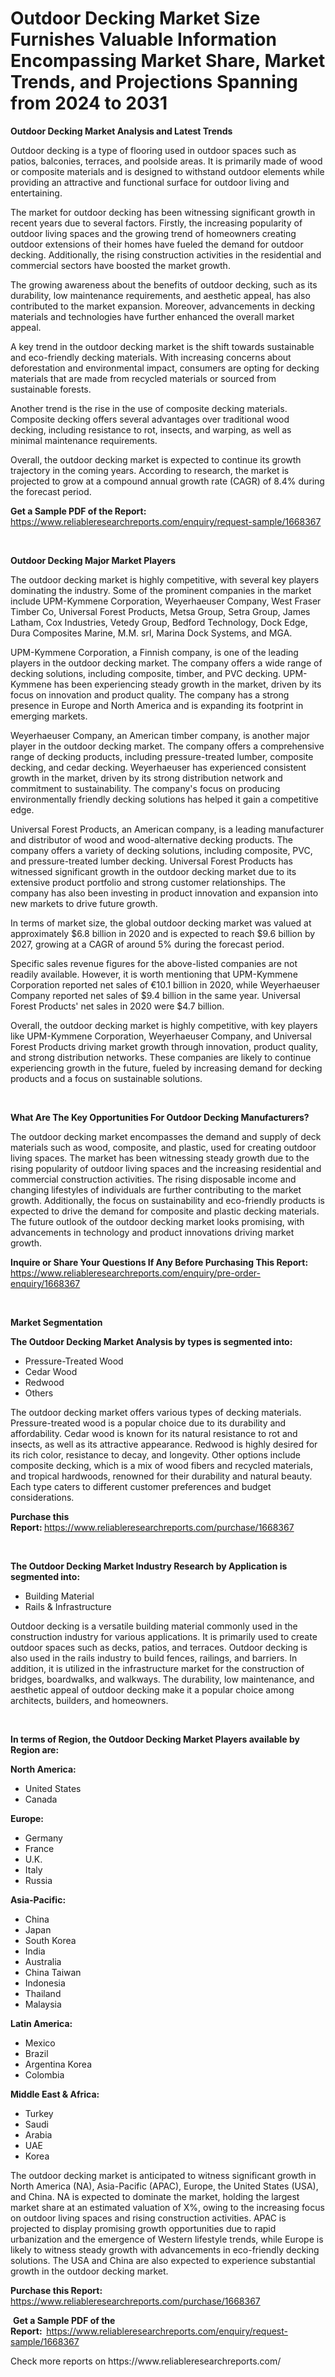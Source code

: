 <p><h1>Outdoor Decking Market Size Furnishes Valuable Information Encompassing Market Share, Market Trends, and Projections Spanning from 2024 to 2031</h1></p><p><strong>Outdoor Decking Market Analysis and Latest Trends</strong></p>
<p><p>Outdoor decking is a type of flooring used in outdoor spaces such as patios, balconies, terraces, and poolside areas. It is primarily made of wood or composite materials and is designed to withstand outdoor elements while providing an attractive and functional surface for outdoor living and entertaining.</p><p>The market for outdoor decking has been witnessing significant growth in recent years due to several factors. Firstly, the increasing popularity of outdoor living spaces and the growing trend of homeowners creating outdoor extensions of their homes have fueled the demand for outdoor decking. Additionally, the rising construction activities in the residential and commercial sectors have boosted the market growth.</p><p>The growing awareness about the benefits of outdoor decking, such as its durability, low maintenance requirements, and aesthetic appeal, has also contributed to the market expansion. Moreover, advancements in decking materials and technologies have further enhanced the overall market appeal.</p><p>A key trend in the outdoor decking market is the shift towards sustainable and eco-friendly decking materials. With increasing concerns about deforestation and environmental impact, consumers are opting for decking materials that are made from recycled materials or sourced from sustainable forests.</p><p>Another trend is the rise in the use of composite decking materials. Composite decking offers several advantages over traditional wood decking, including resistance to rot, insects, and warping, as well as minimal maintenance requirements.</p><p>Overall, the outdoor decking market is expected to continue its growth trajectory in the coming years. According to research, the market is projected to grow at a compound annual growth rate (CAGR) of 8.4% during the forecast period.</p></p>
<p><strong>Get a Sample PDF of the Report:&nbsp;</strong> <a href="https://www.reliableresearchreports.com/enquiry/request-sample/1668367">https://www.reliableresearchreports.com/enquiry/request-sample/1668367</a></p>
<p>&nbsp;</p>
<p><strong>Outdoor Decking Major Market Players</strong></p>
<p><p>The outdoor decking market is highly competitive, with several key players dominating the industry. Some of the prominent companies in the market include UPM-Kymmene Corporation, Weyerhaeuser Company, West Fraser Timber Co, Universal Forest Products, Metsa Group, Setra Group, James Latham, Cox Industries, Vetedy Group, Bedford Technology, Dock Edge, Dura Composites Marine, M.M. srl, Marina Dock Systems, and MGA.</p><p>UPM-Kymmene Corporation, a Finnish company, is one of the leading players in the outdoor decking market. The company offers a wide range of decking solutions, including composite, timber, and PVC decking. UPM-Kymmene has been experiencing steady growth in the market, driven by its focus on innovation and product quality. The company has a strong presence in Europe and North America and is expanding its footprint in emerging markets.</p><p>Weyerhaeuser Company, an American timber company, is another major player in the outdoor decking market. The company offers a comprehensive range of decking products, including pressure-treated lumber, composite decking, and cedar decking. Weyerhaeuser has experienced consistent growth in the market, driven by its strong distribution network and commitment to sustainability. The company's focus on producing environmentally friendly decking solutions has helped it gain a competitive edge.</p><p>Universal Forest Products, an American company, is a leading manufacturer and distributor of wood and wood-alternative decking products. The company offers a variety of decking solutions, including composite, PVC, and pressure-treated lumber decking. Universal Forest Products has witnessed significant growth in the outdoor decking market due to its extensive product portfolio and strong customer relationships. The company has also been investing in product innovation and expansion into new markets to drive future growth.</p><p>In terms of market size, the global outdoor decking market was valued at approximately $6.8 billion in 2020 and is expected to reach $9.6 billion by 2027, growing at a CAGR of around 5% during the forecast period.</p><p>Specific sales revenue figures for the above-listed companies are not readily available. However, it is worth mentioning that UPM-Kymmene Corporation reported net sales of €10.1 billion in 2020, while Weyerhaeuser Company reported net sales of $9.4 billion in the same year. Universal Forest Products' net sales in 2020 were $4.7 billion.</p><p>Overall, the outdoor decking market is highly competitive, with key players like UPM-Kymmene Corporation, Weyerhaeuser Company, and Universal Forest Products driving market growth through innovation, product quality, and strong distribution networks. These companies are likely to continue experiencing growth in the future, fueled by increasing demand for decking products and a focus on sustainable solutions.</p></p>
<p>&nbsp;</p>
<p><strong>What Are The Key Opportunities For Outdoor Decking Manufacturers?</strong></p>
<p><p>The outdoor decking market encompasses the demand and supply of deck materials such as wood, composite, and plastic, used for creating outdoor living spaces. The market has been witnessing steady growth due to the rising popularity of outdoor living spaces and the increasing residential and commercial construction activities. The rising disposable income and changing lifestyles of individuals are further contributing to the market growth. Additionally, the focus on sustainability and eco-friendly products is expected to drive the demand for composite and plastic decking materials. The future outlook of the outdoor decking market looks promising, with advancements in technology and product innovations driving market growth.</p></p>
<p><strong>Inquire or Share Your Questions If Any Before Purchasing This Report:</strong> <a href="https://www.reliableresearchreports.com/enquiry/pre-order-enquiry/1668367">https://www.reliableresearchreports.com/enquiry/pre-order-enquiry/1668367</a></p>
<p>&nbsp;</p>
<p><strong>Market Segmentation</strong></p>
<p><strong>The Outdoor Decking Market Analysis by types is segmented into:</strong></p>
<p><ul><li>Pressure-Treated Wood</li><li>Cedar Wood</li><li>Redwood</li><li>Others</li></ul></p>
<p><p>The outdoor decking market offers various types of decking materials. Pressure-treated wood is a popular choice due to its durability and affordability. Cedar wood is known for its natural resistance to rot and insects, as well as its attractive appearance. Redwood is highly desired for its rich color, resistance to decay, and longevity. Other options include composite decking, which is a mix of wood fibers and recycled materials, and tropical hardwoods, renowned for their durability and natural beauty. Each type caters to different customer preferences and budget considerations.</p></p>
<p><strong>Purchase this Report:&nbsp;</strong><a href="https://www.reliableresearchreports.com/purchase/1668367">https://www.reliableresearchreports.com/purchase/1668367</a></p>
<p>&nbsp;</p>
<p><strong>The Outdoor Decking Market Industry Research by Application is segmented into:</strong></p>
<p><ul><li>Building Material</li><li>Rails & Infrastructure</li></ul></p>
<p><p>Outdoor decking is a versatile building material commonly used in the construction industry for various applications. It is primarily used to create outdoor spaces such as decks, patios, and terraces. Outdoor decking is also used in the rails industry to build fences, railings, and barriers. In addition, it is utilized in the infrastructure market for the construction of bridges, boardwalks, and walkways. The durability, low maintenance, and aesthetic appeal of outdoor decking make it a popular choice among architects, builders, and homeowners.</p></p>
<p>&nbsp;</p>
<p><strong>In terms of Region, the Outdoor Decking Market Players available by Region are:</strong></p>
<p>
    <p> <strong> North America: </strong>
        <ul>
            <li>United States</li>
            <li>Canada</li>
        </ul>
        </p> 
    <p> <strong> Europe: </strong>
        <ul>
            <li>Germany</li>
            <li>France</li>
            <li>U.K.</li>
            <li>Italy</li>
            <li>Russia</li>
        </ul>
        </p> 
    <p> <strong> Asia-Pacific: </strong>
        <ul>
            <li>China</li>
            <li>Japan</li>
            <li>South Korea</li>
            <li>India</li>
            <li>Australia</li>
            <li>China Taiwan</li>
            <li>Indonesia</li>
            <li>Thailand</li>
            <li>Malaysia</li>
        </ul>
        </p> 
    <p> <strong> Latin America: </strong>
        <ul>
            <li>Mexico</li>
            <li>Brazil</li>
            <li>Argentina Korea</li>
            <li>Colombia</li>
        </ul>
        </p> 
    <p> <strong> Middle East & Africa: </strong>
        <ul>
            <li>Turkey</li>
            <li>Saudi</li>
            <li>Arabia</li>
            <li>UAE</li>
            <li>Korea</li>
        </ul>
    </p>
    </p>
<p><p>The outdoor decking market is anticipated to witness significant growth in North America (NA), Asia-Pacific (APAC), Europe, the United States (USA), and China. NA is expected to dominate the market, holding the largest market share at an estimated valuation of X%, owing to the increasing focus on outdoor living spaces and rising construction activities. APAC is projected to display promising growth opportunities due to rapid urbanization and the emergence of Western lifestyle trends, while Europe is likely to witness steady growth with advancements in eco-friendly decking solutions. The USA and China are also expected to experience substantial growth in the outdoor decking market.</p></p>
<p><strong>Purchase this Report: </strong><a href="https://www.reliableresearchreports.com/purchase/1668367">https://www.reliableresearchreports.com/purchase/1668367</a></p>
<p>&nbsp;<strong>Get a Sample PDF of the Report:&nbsp;&nbsp;</strong><a href="https://www.reliableresearchreports.com/enquiry/request-sample/1668367">https://www.reliableresearchreports.com/enquiry/request-sample/1668367</a></p>
<p><strong></strong></p>
<p>Check more reports on https://www.reliableresearchreports.com/</p>